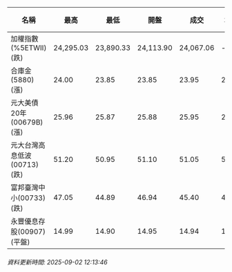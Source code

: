 | 名稱 | 最高 | 最低 | 開盤 | 成交 | 均價 | 成交金額(億) | 昨收 | 漲跌幅 | 漲跌 | 總量 | 昨量 | 振幅 |
| -------- | -------- | -------- | -------- |-------- | -------- | -------- |-------- |-------- |-------- | -------- | -------- |-------- |
|加權指數(%5ETWII) (跌)|24,295.03|23,890.33|24,113.90|24,067.06|-|3,186.45|24,071.73|0.02%|4.67|5,379,795|0|1.68%|
|合庫金(5880) (漲)|24.00|23.85|23.85|23.95|23.93|0.775|23.80|0.63%|0.15|3,236|5,750|0.63%|
|元大美債20年(00679B) (漲)|25.96|25.87|25.88|25.95|25.90|5.37|25.91|0.15%|0.04|20,746|22,489|0.35%|
|元大台灣高息低波(00713) (跌)|51.20|50.95|51.10|51.05|51.09|6.04|51.10|0.10%|0.05|11,813|8,379|0.49%|
|富邦臺灣中小(00733) (跌)|47.05|44.89|46.94|45.40|45.73|0.833|46.60|2.58%|1.20|1,821|2,132|4.64%|
|永豐優息存股(00907) (平盤)|14.99|14.90|14.95|14.94|14.94|0.061|14.94|0.00%|0.00|406|620|0.60%|
###### 資料更新時間: 2025-09-02 12:13:46